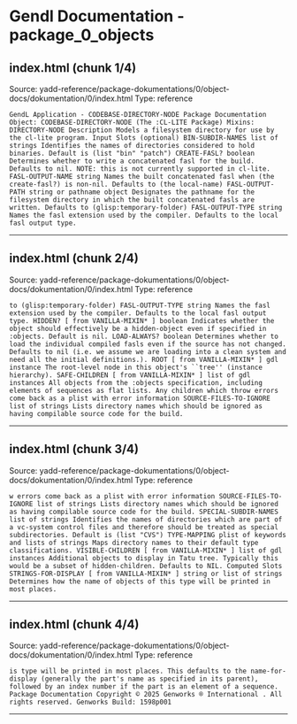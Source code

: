 # Gendl Documentation - package_0_objects

## index.html (chunk 1/4)
Source: yadd-reference/package-dokumentations/0/object-docs/dokumentation/0/index.html
Type: reference

```
GendL Application - CODEBASE-DIRECTORY-NODE Package Documentation Object: CODEBASE-DIRECTORY-NODE (The :CL-LITE Package) Mixins: DIRECTORY-NODE Description Models a filesystem directory for use by the cl-lite program. Input Slots (optional) BIN-SUBDIR-NAMES list of strings Identifies the names of directories considered to hold binaries. Default is (list "bin" "patch") CREATE-FASL? boolean Determines whether to write a concatenated fasl for the build. Defaults to nil. NOTE: this is not currently supported in cl-lite. FASL-OUTPUT-NAME string Names the built concatenated fasl when (the create-fasl?) is non-nil. Defaults to (the local-name) FASL-OUTPUT-PATH string or pathname object Designates the pathname for the filesystem directory in which the built concatenated fasls are written. Defaults to (glisp:temporary-folder) FASL-OUTPUT-TYPE string Names the fasl extension used by the compiler. Defaults to the local fasl output type.
```

---

## index.html (chunk 2/4)
Source: yadd-reference/package-dokumentations/0/object-docs/dokumentation/0/index.html
Type: reference

```
to (glisp:temporary-folder) FASL-OUTPUT-TYPE string Names the fasl extension used by the compiler. Defaults to the local fasl output type. HIDDEN? [ from VANILLA-MIXIN* ] boolean Indicates whether the object should effectively be a hidden-object even if specified in :objects. Default is nil. LOAD-ALWAYS? boolean Determines whether to load the individual compiled fasls even if the source has not changed. Defaults to nil (i.e. we assume we are loading into a clean system and need all the initial definitions.). ROOT [ from VANILLA-MIXIN* ] gdl instance The root-level node in this object's ``tree'' (instance hierarchy). SAFE-CHILDREN [ from VANILLA-MIXIN* ] list of gdl instances All objects from the :objects specification, including elements of sequences as flat lists. Any children which throw errors come back as a plist with error information SOURCE-FILES-TO-IGNORE list of strings Lists directory names which should be ignored as having compilable source code for the build.
```

---

## index.html (chunk 3/4)
Source: yadd-reference/package-dokumentations/0/object-docs/dokumentation/0/index.html
Type: reference

```
w errors come back as a plist with error information SOURCE-FILES-TO-IGNORE list of strings Lists directory names which should be ignored as having compilable source code for the build. SPECIAL-SUBDIR-NAMES list of strings Identifies the names of directories which are part of a vc-system control files and therefore should be treated as special subdirectories. Default is (list "CVS") TYPE-MAPPING plist of keywords and lists of strings Maps directory names to their default type classifications. VISIBLE-CHILDREN [ from VANILLA-MIXIN* ] list of gdl instances Additional objects to display in Tatu tree. Typically this would be a subset of hidden-children. Defaults to NIL. Computed Slots STRINGS-FOR-DISPLAY [ from VANILLA-MIXIN* ] string or list of strings Determines how the name of objects of this type will be printed in most places.
```

---

## index.html (chunk 4/4)
Source: yadd-reference/package-dokumentations/0/object-docs/dokumentation/0/index.html
Type: reference

```
is type will be printed in most places. This defaults to the name-for-display (generally the part's name as specified in its parent), followed by an index number if the part is an element of a sequence. Package Documentation Copyright © 2025 Genworks ® International . All rights reserved. Genworks Build: 1598p001
```

---

